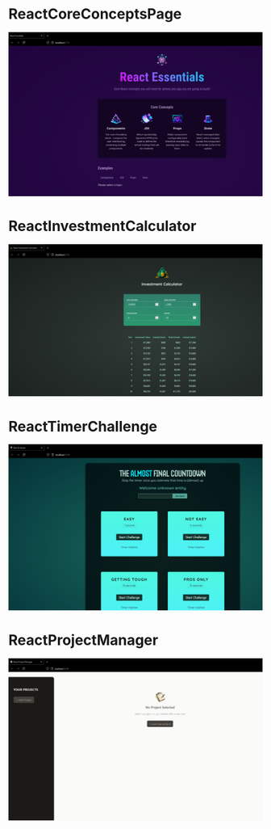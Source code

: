 # ReactCoreConceptsPage

![ReactCoreConceptsPage](Assets/ReactCoreConceptsPage.png)

# ReactInvestmentCalculator

![ReactInvestmentCalculator](Assets/ReactInvestmentCalculator.png)

# ReactTimerChallenge

![ReactTimerChallenge](Assets/ReactTimerChallenge.png)

# ReactProjectManager

![ReactProjectManager](Assets/ReactProjectManager.png)